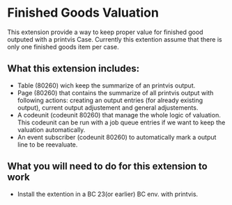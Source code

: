 # Finished Goods Valuation

This extension provide a way to keep proper value for finished good outputed with a printvis Case. 
Currently this extention assume that there is only one finished goods item per case.  

## What this extension includes:

- Table (80260) wich keep the summarize of an printvis output.  
- Page (80260) that contains the summarize of all printvis output with following actions: creating an output entries (for already existing output), current output adjustement and general adjustements.
- A codeunit (codeunit 80260) that manage the whole logic of valuation. This codeunit can be run with a job queue entries if we want to keep the valuation automatically.
- An event subscriber (codeunit 80260) to automatically mark a output line to be reevaluate. 

## What you will need to do for this extension to work

- Install the extention in a BC 23(or earlier) BC env. with printvis.